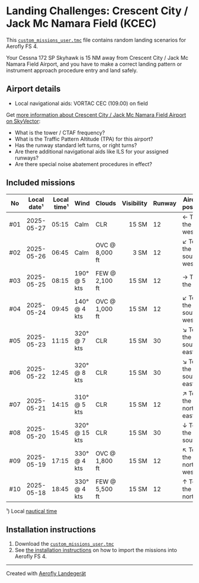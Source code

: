 # Landing Challenges: Crescent City / Jack Mc Namara Field (KCEC)

This [`custom_missions_user.tmc`](missions/custom_missions_user.tmc) file contains random landing scenarios for Aerofly FS 4.

Your Cessna 172 SP Skyhawk is 15 NM away from Crescent City / Jack Mc Namara Field Airport, and you have to make a correct landing pattern or instrument approach procedure entry and land safely.

## Airport details

- Local navigational aids: VORTAC CEC (109.00) on field

Get [more information about Crescent City / Jack Mc Namara Field Airport on SkyVector](https://skyvector.com/airport/KCEC):

- What is the tower / CTAF frequency?
- What is the Traffic Pattern Altitude (TPA) for this airport?
- Has the runway standard left turns, or right turns?
- Are there additional navigational aids like ILS for your assigned runways?
- Are there special noise abatement procedures in effect?

## Included missions

| No  | Local date¹ | Local time¹ | Wind          | Clouds         | Visibility | Runway | Aircraft position   |
| :-: | ----------- | ----------: | ------------- | -------------- | ---------: | ------ | ------------------- |
| #01 | 2025-05-27  |       05:15 | Calm          | CLR            |      15 SM | 12     | ← To the west       |
| #02 | 2025-05-26  |       06:45 | Calm          | OVC @ 8,000 ft |       3 SM | 12     | ↙ To the south-west |
| #03 | 2025-05-25  |       08:15 | 190° @ 5 kts  | FEW @ 2,100 ft |      15 SM | 12     | → To the east       |
| #04 | 2025-05-24  |       09:45 | 140° @ 4 kts  | OVC @ 1,000 ft |      15 SM | 12     | ↙ To the south-west |
| #05 | 2025-05-23  |       11:15 | 320° @ 7 kts  | CLR            |      15 SM | 30     | ↘ To the south-east |
| #06 | 2025-05-22  |       12:45 | 320° @ 8 kts  | CLR            |      15 SM | 30     | ↘ To the south-east |
| #07 | 2025-05-21  |       14:15 | 310° @ 5 kts  | CLR            |      15 SM | 12     | ↗ To the north-east |
| #08 | 2025-05-20  |       15:45 | 320° @ 15 kts | CLR            |      15 SM | 30     | ↓ To the south      |
| #09 | 2025-05-19  |       17:15 | 330° @ 4 kts  | OVC @ 1,800 ft |      15 SM | 12     | ↖ To the north-west |
| #10 | 2025-05-18  |       18:45 | 330° @ 4 kts  | FEW @ 5,500 ft |      15 SM | 12     | ↑ To the north      |

¹) Local [nautical time](https://en.wikipedia.org/wiki/Nautical_time)

## Installation instructions

1. Download the [`custom_missions_user.tmc`](missions/custom_missions_user.tmc)
2. See [the installation instructions](https://fboes.github.io/aerofly-missions/docs/generic-installation.html) on how to import the missions into Aerofly FS 4.

---

Created with [Aerofly Landegerät](https://github.com/fboes/aerofly-patterns)
